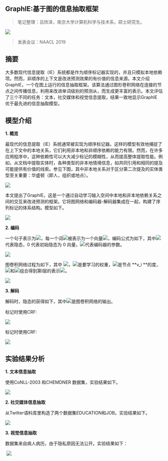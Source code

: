 
## GraphIE:基于图的信息抽取框架

> 笔记整理：吕欣泽，南京大学计算机科学与技术系，硕士研究生。

![](img/GraphIE:基于图的信息抽取框架.md_1.png)

> 发表会议：NAACL 2019

## **摘要**

大多数现代信息提取（IE）系统都是作为顺序标记器实现的，并且只模拟本地依赖项。然而，非顺序的上下文是改进预测效果的有价值的信息来源。本文介绍GraphIE，一个在图上运行的信息抽取框架。该算法通过图形卷积网络在连接的节点之间传播信息，利用来改进单词级别的预测从，而生成更丰富的表示。本文评估了三个不同的任务：文本，社交媒体和视觉信息提取，结果一致地显示GraphIE 优于最先进的信息抽取模型。

## **模型介绍**

**1. 概览**

最现代的信息提取（IE）系统通常被实现为顺序标记器。这样的模型有效地捕捉了在上下文中的本地关系，它们利用非本地和非顺序依赖的能力有限。然而，在许多应用程序中，这种依赖性可以大大减少标记的模糊性，从而提高整体提取性能。例如，从文档中提取实体时，各种类型的非本地情境信息，如共同引用和相同的提及可能提供有价值的线索。参见下图，其中非本地关系对于区分第二次提及的实体类型至关重要：华盛顿（即人，组织或地点）。

![](img/GraphIE:基于图的信息抽取框架.md_2.png)

本文提出了GraphIE，这是一个通过自动学习输入空间中本地和非本地依赖关系之间的交互来改进预测的框架。它将图网络和编码器-解码器集成在一起，构建了序列标记的体系结构。模型如下。

![](img/GraphIE:基于图的信息抽取框架.md_3.png)



**2. 编码**

一个句子表示为![](img/GraphIE:基于图的信息抽取框架.md_4.png)，每一个词![](img/GraphIE:基于图的信息抽取框架.md_5.png)被表示为一个向量![](img/GraphIE:基于图的信息抽取框架.md_6.png)，编码公式为如下，其中![](img/GraphIE:基于图的信息抽取框架.md_7.png)代表隐态，0 代表初始隐态为 0 向量，![](img/GraphIE:基于图的信息抽取框架.md_8.png)代表编码器的参数。

![](img/GraphIE:基于图的信息抽取框架.md_9.png)



图卷积网络过程为如下，其中 ![](img/GraphIE:基于图的信息抽取框架.md_10.png)，![](img/GraphIE:基于图的信息抽取框架.md_11.png)是要学习的权重，![](img/GraphIE:基于图的信息抽取框架.md_12.png)是节点 **v_i **的度，![](img/GraphIE:基于图的信息抽取框架.md_13.png)和![](img/GraphIE:基于图的信息抽取框架.md_14.png)组合得到第l层的表示![](img/GraphIE:基于图的信息抽取框架.md_15.png)。

![](img/GraphIE:基于图的信息抽取框架.md_16.png)

**3. 解码**

解码时，隐态的获得如下，其中![](img/GraphIE:基于图的信息抽取框架.md_17.png)是图卷积网络的输出。


标记时使用CRF:

![](img/GraphIE:基于图的信息抽取框架.md_18.png)

标记时使用CRF:

![](img/GraphIE:基于图的信息抽取框架.md_19.png)



## **实验结果分析**

**1. 文本信息抽取**

使用CoNLL-2003 和CHEMDNER 数据集，实验结果如下。

![](img/GraphIE:基于图的信息抽取框架.md_20.png)



**2. 社交媒体信息抽取**

从Twitter语料库里构造了两个数据集EDUCATION和JOB。实验结果如下。

![](img/GraphIE:基于图的信息抽取框架.md_21.png)



**3. 视觉信息抽取**

数据集来自病人病历，由于隐私原因无法公开。实验结果如下：

 ![](img/GraphIE:基于图的信息抽取框架.md_22.png)

